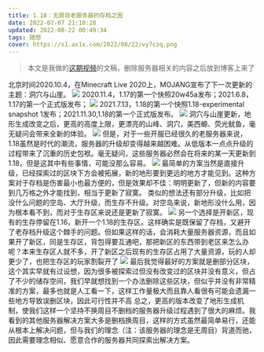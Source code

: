 ```yaml
---
title: 1.18：无周目老服务器的存档之困
date: 2022-07-07 21:10:28
updated: 2022-08-22 00:49:34
tags: 随想
cover: https://s1.ax1x.com/2022/08/22/vy7czq.png
---
```

> 本文是我做的[这期视频](https://www.bilibili.com/video/BV1xU4y1m7ZC)的文稿，删除服务器相关的内容之后放到博客上来了

<!-- more -->

北京时间2020.10.4，在Minecraft Live 2020上，MOJANG宣布了下一次更新的主题：洞穴与山崖。
![](https://s1.ax1x.com/2022/08/22/vy7DoQ.png)
2020.11.4，1.17的第一个快照20w45a发布；2021.6.8，1.17的第一个正式版发布；
![](https://s1.ax1x.com/2022/08/22/vy7dL8.jpg)
2021.7.13，1.18的第一个快照1.18-experimental snapshot 1发布；2021.11.30,1.18的第一个正式版发布。
![](https://s1.ax1x.com/2022/08/22/vy7yJs.png)
洞穴与山崖更新，地形生成改变之后，更高的高度上限，更漂亮的山峰、洞穴，美西螈、荧光鱿鱼，毫无疑问会带来全新的体验。
![](https://s1.ax1x.com/2022/08/22/vy70eS.png)
但是，对于一些开服已经很久的老服务器来说，1.18虽然是时代的潮流，服务器的升级却变得越来越困难。从低版本一点点升级的过程带来了沉重的历史包袱。毫无疑问，这些服务器必然会在将来的某一天更新到1.18，但是这其中有些事情，可能没那么容易。
![](https://s1.ax1x.com/2022/08/22/vy7sij.png)
最简单的方案当然是直接升级，已经探索过的区块下方会被拓展，新的地形要到更远的地方才能见到。这种方案对于存档是伤害最小也最方便的，但是效果却不佳：明明更新了，但新的内容要到几万格之外才能找到，相当于更新了寂寞。
类似的想法还有部分升级，比如把没什么问题的空岛、大厅升级，而生存不升级。对空岛来说，新地形没什么用，因为根本看不到，而对于生存区来说还是更新了寂寞。
![](https://s1.ax1x.com/2022/08/22/vy76Wn.png)
另一个选择是开新区，现有的生存停留在1.16，新开一个1.18的生存区。这样确实是既保留了存档，又避开了老存档升级这个棘手的问题。但如果这样的话，会消耗大量服务器资源，而且如果开了新区，同是生存区，背包得要互通吧，那把新区的东西带到老区来怎么办呢？本来生存区人就不多，开了新区之后现有的生存区占用了大量资源，玩的人却更少了，也把生存区的玩家割裂开了
![](https://s1.ax1x.com/2022/08/22/vy7czq.png)
最后我觉得最好的方案就是删部分区块，这个其实早就有过设想，因为很多被探索过但没有改变过的区块并没有意义，但占了不少的储存空间，我们早就想找到一个办法删除这些区块，但似乎并没有非常精准的方案，最多也就是人工看一下，这样工作量极大而且靠人看很有可能会遗漏一些地方导致误删区块，因此可行性并不高
总之，更高的版本改变了地形生成机制，使我们这样一个坚持不换周目不删档的服务器升级过程遇到了很大的麻烦。我看到的其他服务器解决方案大多是删档换周目，这样的方式虽然最简单易行，还能从根本上解决问题，但与我们的理念（注：该服务器的理念是无周目）背道而驰，因此需要理念相似、愿意合作的服务器共同探索出解决方案。